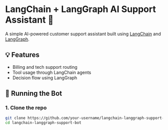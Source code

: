 # LangChain + LangGraph AI Support Assistant 🤖

A simple AI-powered customer support assistant built using [LangChain](https://github.com/langchain-ai/langchain) and [LangGraph](https://github.com/langchain-ai/langgraph).

## 💡 Features
- Billing and tech support routing
- Tool usage through LangChain agents
- Decision flow using LangGraph

## 🚀 Running the Bot

### 1. Clone the repo

```bash
git clone https://github.com/your-username/langchain-langgraph-support-bot.git
cd langchain-langgraph-support-bot
